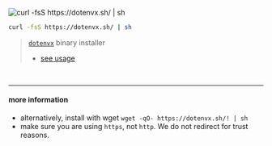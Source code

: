 ![curl -fsS https://dotenvx.sh/ | sh](https://dotenvx.com/binary-banner.png)
```sh
curl -fsS https://dotenvx.sh/ | sh
```
> [`dotenvx`](https://github.com/dotenvx/dotenvx#readme) binary installer
>
> * [see usage](https://github.com/dotenvx/dotenvx#readme)

&nbsp;

---

#### more information

* alternatively, install with wget `wget -qO- https://dotenvx.sh/! | sh`
* make sure you are using `https`, not `http`. We do not redirect for trust reasons.
